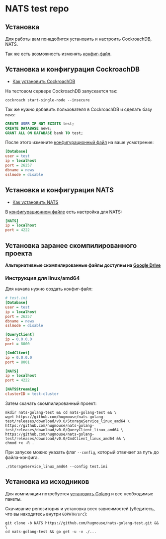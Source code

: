 # NATS test repo

## Установка

Для работы вам понадобится установить и настроить CockroachDB, NATS.

Так же есть возможность изменять [конфиг-файл](https://github.com/hugmouse/nats-golang-test/blob/NATS/Config/config.ini).

## Установка и конфигурация CockroachDB

- [Как установить CockroachDB](https://www.cockroachlabs.com/docs/stable/install-cockroachdb.html)

На тестовом сервере CockroachDB запускается так:
```shell script
cockroach start-single-node --insecure
```

Так же нужно добавить пользователя в CockroachDB и сделать базу `news`: 
```sql
CREATE USER IF NOT EXISTS test;
CREATE DATABASE news;
GRANT ALL ON DATABASE bank TO test;
```

После этого измените [конфигурационный файл](https://github.com/hugmouse/nats-golang-test/blob/NATS/Config/config.ini) на ваше усмотрение:

```ini
[Database]
user = test
ip = localhost
port = 26257
dbname = news
sslmode = disable
```

## Установка и конфигурация NATS

- [Как установить NATS](https://docs.nats.io/nats-server/installation)

В [конфигурационном файле](https://github.com/hugmouse/nats-golang-test/blob/NATS/Config/config.ini) есть настройка для NATS:
```ini
[NATS]
ip = localhost
port = 4222
```

## Установка заранее скомпилированного проекта

**Альтернативные скомпилированные файлы доступны на [Google Drive](https://drive.google.com/open?id=1_bZjchk9ok9p-f2QLNo-IM-_Z79S5msA)**

### Инструкция для linux/amd64

Для начала нужно создать конфиг-файл:
```ini
# test.ini
[Database]
user = test
ip = localhost
port = 26257
dbname = news
sslmode = disable

[QueryClient]
ip = 0.0.0.0
port = 8000

[CmdClient]
ip = 0.0.0.0
port = 8001

[NATS]
ip = localhost
port = 4222

[NATSStreaming]
clusterID = test-cluster
```

Затем скачать скомпилированный проект:

```shell script
mkdir nats-golang-test && cd nats-golang-test && \
wget https://github.com/hugmouse/nats-golang-test/releases/download/v0.0/StorageService_linux_amd64 \
https://github.com/hugmouse/nats-golang-test/releases/download/v0.0/QueryClient_linux_amd64 \
https://github.com/hugmouse/nats-golang-test/releases/download/v0.0/CmdClient_linux_amd64 && \
chmod +x -R . 
```

При запуске можно указать флаг `--config`, который отвечает за путь до файла-конфига.

```shell script
./StorageService_linux_amd64 --config test.ini
```

## Установка из исходников

Для компиляции потребуется [установить Golang](https://golang.org/doc/install) и все необходимые пакеты.

Скачивание репозитория и установка всех зависимостей (убедитесь, что вы находитесь внутри `GOPATH/src`):
```shell script
git clone -b NATS https://github.com/hugmouse/nats-golang-test.git && \
cd nats-golang-test && go get -u -v ./...
```

